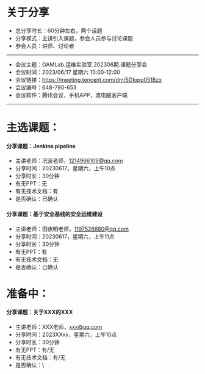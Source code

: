 # 关于分享
- 总分享时长：60分钟左右，两个话题
- 分享模式：主讲引入课题，参会人员参与讨论课题
- 参会人员：讲师、讨论者
- ----------------------------
- 会议主题：OAMLab.运维实验室.202306期.课题分享会
- 会议时间：2023/06/17 星期六 10:00-12:00
- 会议链接：https://meeting.tencent.com/dm/5DIopp051Bzx
- 会议编号：648-790-653
- 会议软件：腾讯会议，手机APP，或电脑客户端
- ----------------------------

# 主选课题：
#### 分享课题：Jenkins pipeline
- 主讲老师：况波老师，1214966109@qq.com
- 分享时间：20230617，星期六，上午10点
- 分享时长：30分钟
- 有无PPT：无
- 有无技术文档：有
- 是否确认：已确认

#### 分享课题：基于安全基线的安全运维建设
- 主讲老师：田夜明老师，1197526680@qq.com
- 分享时间：20230617，星期六，上午11点
- 分享时长：30分钟
- 有无PPT：有
- 有无技术文档：无
- 是否确认：已确认

# 准备中：
#### 分享课题：关于XXX的XXX
- 主讲老师：XXX老师，xxx@qq.com
- 分享时间：2023XXxx，星期六，上午10点
- 分享时长：30分钟
- 有无PPT：有/无
- 有无技术文档：有/无
- 是否确认：\
